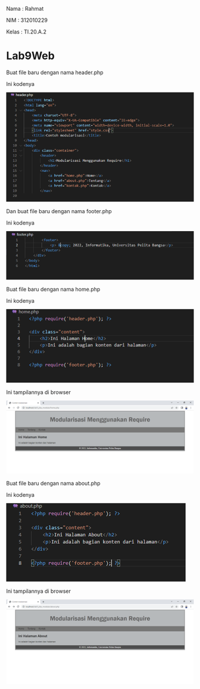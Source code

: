 Nama : Rahmat

NIM : 312010229

Kelas : TI.20.A.2

# Lab9Web

Buat file baru dengan nama header.php

Ini kodenya

![Gambar 1](screenshot/ss1a.png)

Dan buat file baru dengan nama footer.php

Ini kodenya

![Gambar 2](screenshot/ss1b.png)

Buat file baru dengan nama home.php

Ini kodenya

![Gambar 3](screenshot/ss1c.png)

Ini tampilannya di browser

![Gambar 4](screenshot/ss1f.png)

Buat file baru dengan nama about.php

Ini kodenya

![Gambar 5](screenshot/ss1e.png)

Ini tampilannya di browser

![Gambar 6](screenshot/ss1d.png)
